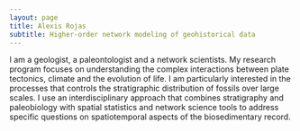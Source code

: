 ```yaml
---
layout: page
title: Alexis Rojas
subtitle: Higher-order network modeling of geohistorical data
---
```

I am a geologist, a paleontologist and a network scientists. My research program focuses on understanding the complex interactions between plate tectonics, climate and the evolution of life. I am particularly interested in the processes that controls the stratigraphic distribution of fossils over large scales. I use an interdisciplinary approach that combines stratigraphy and paleobiology with spatial statistics and network science tools to address specific questions on spatiotemporal aspects of the biosedimentary record.
